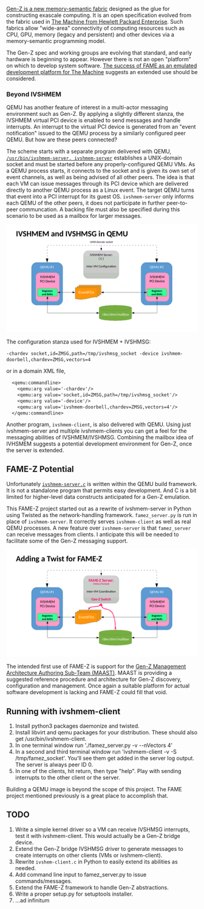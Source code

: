 [Gen-Z is a new memory-semantic fabric](https://genzconsortium.org/) designed as the glue for constructing exascale computing.  It is an open specification evolved from the fabric used in [The Machine from Hewlett Packard Enterprise](https://www.hpe.com/TheMachine).  Such fabrics allow "wide-area" connectivity of computing resources such as CPU, GPU, memory (legacy and persistent) and other devices via a memory-semantic programming model.

The Gen-Z spec and working groups are evolving that standard, and early hardware is beginning to appear.  However there is not an open "platform" on which to develop system software.  [The success of FAME as an emulated development platform for The Machine](docs/FAME_background.md) suggests an extended use should be considered. 
  
### Beyond IVSHMEM

QEMU has another feature of interest in a multi-actor messaging environment such as Gen-Z.  By applying a slightly different stanza, the IVSHMEM virtual PCI device is enabled to send messages and handle interrupts.   An interrupt to the virtual PCI device is generated from an "event notification" issued to the QEMU process by a similarly configured peer QEMU.  But how are these peers connected?

The scheme starts with a separate program delivered with QEMU, [```/usr/bin/ivshmem-server. ivshmem-server```](https://www.google.com/search?newwindow=1&qivshmem-spec.txt) establishes a UNIX-domain socket and must be started before any properly-configured QEMU VMs.  As a QEMU process starts, it connects to the socket and is given its own set of event channels, as well as being advised of all other peers.  The idea is that each VM can issue messages through its PCI device which are delivered directly to another QEMU process as a Linux event.  The target QEMU turns that event into a PCI interrupt for its guest OS.  ```ivshmem-server``` only informs each QEMU of the other peers, it does not participate in further peer-to-peer communcation.  A backing file must also be specified during this scenario to be used as a mailbox for larger messages.

![alt text][IVSHMSG]

[IVSHMSG]: https://github.com/coloroco/FAME-Z/blob/master/docs/images/IVSHMSG%20block.png "Figure 1"

The configuration stanza used for IVSHMEM + IVSHMSG:
```
-chardev socket,id=ZMSG,path=/tmp/ivshmsg_socket -device ivshmem-doorbell,chardev=ZMSG,vectors=4
```
or in a domain XML file,
```
  <qemu:commandline>
    <qemu:arg value='-chardev'/>
    <qemu:arg value='socket,id=ZMSG,path=/tmp/ivshmsg_socket'/>
    <qemu:arg value='-device'/>
    <qemu:arg value='ivshmem-doorbell,chardev=ZMSG,vectors=4'/>
  </qemu:commandline>
```

Another program, ```ivshmem-client```, is also delivered with QEMU.  Using just ivshmem-server and multiple ivshmem-clients you can get a feel for the messaging abilities of IVSHMEM/IVSHMSG.  Combining the mailbox idea of IVHSMEM suggests a potential development environment for Gen-Z, once the server is extended.

## FAME-Z Potential

Unfortunately [```ivshmem-server.c```](https://github.com/qemu/qemu/tree/master/contrib/ivshmem-server) is written within the QEMU build framework.  It is not a standalone program that permits easy development.  And C is a bit limited for higher-level data constructs anticipated for a Gen-Z emulation.

This FAME-Z project started out as a rewrite of ivshmem-server in Python using Twisted as the network-handling framework.  ```famez_server.py``` is run in place of ```ivshmem-server```.  It correctly serves ```ivshmem-client``` as well as real QEMU processes.  A new feature over ```ivshmem-server``` is that ```famez_server``` can receive messages from clients.  I anticipate this will be needed to facilitate some of the Gen-Z messaging support.

![alt text][FAME-Z]

[FAME-Z]: https://github.com/coloroco/FAME-Z/blob/master/docs/images/FAME-Z%20block.png "Figure 2"

The intended first use of FAME-Z is support for the [Gen-Z Management Architecture Authoring Sub-Team (MAAST)](https://genz.causewaynow.com/wg/swmgmt/document/folder/100).  MAAST is providing a suggested reference procedure and architecture for Gen-Z discovery, configuration and management.  Once again a suitable platform for actual software development is lacking and FAME-Z could fill that void.

## Running with ivshmem-client

1. Install python3 packages daemonize and twisted.
1. Install libvirt and qemu packages for your distribution.  These should also get /usr/bin/ivshmem-client.
1. In one terminal window run './famez_server.py -v --nVectors 4'
1. In a second and third terminal window run 'ivshmem-client -v -S /tmp/famez_socket'.  You'll see them get added in the server log output.  The server is always peer ID 0.
1. In one of the clients, hit return, then type "help".  Play with sending interrupts to the other client or the server.

Building a QEMU image is beyond the scope of this project.  The FAME project mentioned previously is a great place to accomplish that.

## TODO
1. Write a simple kernel driver so a VM can receive IVSHMSG interrupts, test it with ivshmem-client.  This would actually be a Gen-Z bridge device.
1. Extend the Gen-Z bridge IVSHMSG driver to generate messages to create interrupts on other clients (VMs or ivshmem-client).
1. Rewrite ```ivshem-client.c``` in Python to easily extend its abilities as needed.
1. Add command line input to famez_server.py to issue commands/messages.
1. Extend the FAME-Z framework to handle Gen-Z abstractions.
1. Write a proper setup.py for setuptools installer.
1. ...ad infinitum
